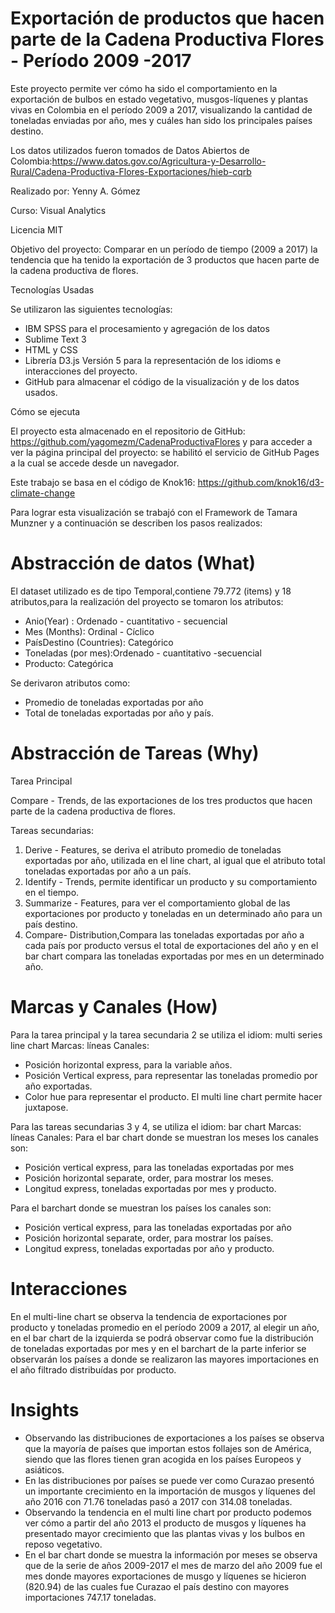 # Exportación de productos que hacen parte de la Cadena Productiva Flores - Período 2009 -2017

Este proyecto permite ver cómo ha sido el comportamiento en la exportación de  bulbos en estado vegetativo, musgos-líquenes y  plantas vivas en Colombia en el período 2009 a 2017, visualizando la cantidad de toneladas enviadas por año, mes y cuáles han sido los principales países destino.

Los datos utilizados fueron tomados de Datos Abiertos de Colombia:https://www.datos.gov.co/Agricultura-y-Desarrollo-Rural/Cadena-Productiva-Flores-Exportaciones/hieb-cqrb


Realizado por: Yenny A. Gómez

Curso: Visual Analytics

Licencia MIT

Objetivo del proyecto: Comparar en un período de tiempo (2009 a 2017) la tendencia que ha tenido la exportación de 3 productos que hacen parte de la cadena productiva de flores.

Tecnologías Usadas

Se utilizaron las siguientes tecnologías:
- IBM SPSS para el procesamiento y agregación de los datos
- Sublime Text 3
- HTML y CSS
- Librería D3.js Versión 5 para la representación de los idioms e interacciones del proyecto.
- GitHub para almacenar el código de la visualización y de los datos usados. 

Cómo se ejecuta

El proyecto esta almacenado en el repositorio de GitHub: https://github.com/yagomezm/CadenaProductivaFlores y para acceder a ver la página principal del proyecto:  se habilitó el servicio de GitHub Pages a la cual se accede desde un navegador.

Este trabajo se basa en el código de Knok16: https://github.com/knok16/d3-climate-change

Para lograr esta visualización se trabajó con el Framework de Tamara Munzner y a continuación se describen los pasos realizados:

# Abstracción de datos (What)
El dataset utilizado es de tipo Temporal,contiene 79.772 (items) y 18 atributos,para la realización del proyecto se tomaron los atributos:
- Anio(Year) : Ordenado - cuantitativo - secuencial
- Mes (Months): Ordinal - Cíclico
- PaísDestino (Countries): Categórico
- Toneladas (por mes):Ordenado - cuantitativo -secuencial
- Producto: Categórica

Se derivaron atributos como:
- Promedio de toneladas exportadas por año
- Total de toneladas exportadas por año y país.

# Abstracción de Tareas (Why)

Tarea Principal

Compare - Trends, de las exportaciones de los tres productos que hacen parte de la cadena productiva de flores. 

Tareas secundarias:

1. Derive - Features, se deriva el atributo promedio de toneladas exportadas por año, utilizada en el line chart, al igual que el atributo total toneladas exportadas por año a un país.
2. Identify - Trends, permite identificar un producto y su comportamiento en el tiempo.
3. Summarize - Features, para ver el comportamiento global de las exportaciones por producto y toneladas en un determinado año para un país destino.
4. Compare- Distribution,Compara las toneladas exportadas por año a cada país por producto versus el total de exportaciones del año y en el bar chart compara las toneladas exportadas por mes en un determinado año.

# Marcas y Canales (How)

Para la tarea principal y la tarea secundaria 2 se utiliza el idiom: multi series line chart
Marcas: líneas
Canales: 
- Posición horizontal express, para la variable años. 
- Posición Vertical express, para representar las toneladas promedio por año exportadas.
- Color hue para representar el producto.
El multi line chart permite hacer juxtapose.

Para las tareas secundarias 3 y 4, se utiliza el idiom: bar chart
Marcas: líneas
Canales:
Para el bar chart donde se muestran los meses los canales son:
- Posición vertical express, para las toneladas exportadas por mes
- Posición horizontal separate, order, para mostrar los meses.
- Longitud express, toneladas exportadas por mes y producto.

Para el barchart donde se muestran los países los canales son:
- Posición vertical express, para las toneladas exportadas por año
- Posición horizontal separate, order, para mostrar los países.
- Longitud express, toneladas exportadas por año y producto.

# Interacciones
En el multi-line chart se observa la tendencia de exportaciones por producto y toneladas promedio en el período 2009 a 2017, al elegir un año, en el bar chart de la izquierda se podrá observar como fue la distribución de toneladas exportadas por mes y en el barchart de la parte inferior se observarán los países a donde se realizaron las mayores importaciones en el año filtrado distribuídas por producto. 

# Insights

- Observando las distribuciones de exportaciones a los países se observa que la mayoría de países que importan estos follajes son de América, siendo que las flores tienen gran acogida en los países Europeos y asiáticos.
- En las distribuciones por países se puede ver como Curazao presentó un importante crecimiento en la importación de musgos y líquenes del año 2016 con 71.76 toneladas pasó a 2017 con 314.08 toneladas.
- Observando la tendencia en el multi line chart por producto podemos ver cómo a partir del año 2013 el producto de musgos y líquenes ha presentado mayor crecimiento que las plantas vivas y los bulbos en reposo vegetativo.
- En el bar chart donde se muestra la información por meses se observa que de la serie de años 2009-2017 el mes de marzo del año 2009 fue el mes donde mayores exportaciones de musgo y líquenes se hicieron (820.94) de las cuales fue Curazao el país destino con mayores importaciones 747.17 toneladas.

